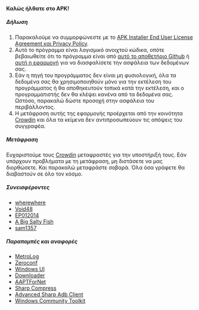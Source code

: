 #### Καλώς ήλθατε στο APK!

##### Δήλωση
1. Παρακαλούμε να συμμορφώνεστε με το [APK Installer End User License Agreement και Privacy Policy](https://github.com/Paving-Base/APK-Installer/blob/main/Privacy.md).
2. Αυτό το πρόγραμμα είναι λογισμικό ανοιχτού κώδικα, οπότε βεβαιωθείτε ότι το πρόγραμμα είναι από [αυτό το αποθετήριο Github](https://github.com/Paving-Base/APK-Installer) ή [αυτή η εφαρμογή](https://www.microsoft.com/store/apps/9P2JFQ43FPPG) για να διασφαλίσετε την ασφάλεια των δεδομένων σας.
3. Εάν η πηγή του προγράμματος δεν είναι μη φυσιολογική, όλα τα δεδομένα σας θα χρησιμοποιηθούν μόνο για την εκτέλεση του προγράμματος ή θα αποθηκευτούν τοπικά κατά την εκτέλεση, και ο προγραμματιστής δεν θα κλέψει κανένα από τα δεδομένα σας. Ωστόσο, παρακαλώ δώστε προσοχή στην ασφάλεια του περιβάλλοντος.
4. Η μετάφραση αυτής της εφαρμογής προέρχεται από την κοινότητα [Crowdin](https://crowdin.com/project/APKInstaller "Crowdin") και όλα τα κείμενα δεν αντιπροσωπεύουν τις απόψεις του συγγραφέα.

##### Μετάφραση
Ευχαριστούμε τους [Crowdin](https://crowdin.com/project/APKInstaller "Crowdin") μεταφραστές για την υποστήριξή τους. Εάν υπάρχουν προβλήματα με τη μετάφραση, μη διστάσετε να μας διορθώσετε. Και παρακαλώ μεταφράστε σοβαρά. Όλα όσα γράφετε θα διαβαστούν σε όλο τον κόσμο.

##### Συνεισφέροντες
- [wherewhere](https://github.com/wherewhere)
- [Void48](https://github.com/Void48)
- [EP012014](https://github.com/EP012014)
- [A Big Salty Fish](https://github.com/bigsaltyfishes)
- [sam1357](https://github.com/sam1357)

##### Παραπομπές και αναφορές
- [MetroLog](https://github.com/roubachof/MetroLog "MetroLog")
- [Zeroconf](https://github.com/novotnyllc/Zeroconf "Zeroconf")
- [Windows UI](https://github.com/microsoft/microsoft-ui-xaml "Windows UI")
- [Downloader](https://github.com/bezzad/Downloader "Downloader")
- [AAPTForNet](https://github.com/canheo136/QuickLook.Plugin.ApkViewer "AAPTForNet")
- [Sharp Compress](https://github.com/adamhathcock/sharpcompress "Sharp Compress")
- [Advanced Sharp Adb Client](https://github.com/yungd1plomat/AdvancedSharpAdbClient "Advanced Sharp Adb Client")
- [Windows Community Toolkit](https://github.com/CommunityToolkit/WindowsCommunityToolkit "Windows Community Toolkit")